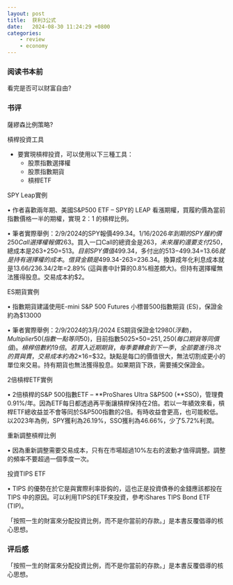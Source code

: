 ```yaml
---
layout: post
title:  获利3公式
date:   2024-08-30 11:24:29 +0800
categories: 
    - review
    - economy
---
```


### 阅读书本前

看完是否可以财富自由?

### 书评

薩繆森比例策略?

槓桿投資工具

- 要實現槓桿投資，可以使用以下三種工具：
    - 股票指數選擇權
    - 股票指數期貨
    - 槓桿ETF

SPY Leap實例

• 作者喜歡兩年期、美國S&P500 ETF – SPY的 LEAP 看漲期權，買履約價為當前指數價格一半的期權，實現 2：1 的槓桿比例。

• 筆者實際舉例：2/9/2024的SPY報價$499.34。1/16/2026年到期的SPY 履約價 250 Call選擇權報價$263。買入一口Call的總資金是$263，未來履約還要支付$250，總成本是$263+$250=$513。目前SPY價值$499.34，多付出的$513-$499.34=$13.66就是持有選擇權的成本。借貸金額是$499.34-$263=$236.34。換算成年化利息成本就是13.66/236.34/2年=2.89% (這與書中計算的0.8%相差頗大)。但持有選擇權無法獲得股息。交易成本約$2。

ES期貨實例

• 指數期貨建議使用E-mini S&P 500 Futures 小標普500指數期貨 (ES)，保證金約為$13000

• 筆者實際舉例：2/9/2024的3月/2024 ES期貨保證金$12980(浮動)，Multiplier 50 (指數一點等同$50)，目前指數5025×50=$251,250(每口期貨等同價值)。槓桿倍數約19倍。若買入近期期貨，每季要轉倉到下一季，全部要進行8次的買與賣，交易成本約為$2×16=$32。缺點是每口的價值很大，無法切割成更小的單位來交易。持有期貨也無法獲得股息。如果期貨下跌，需要捕交保證金。

2倍槓桿ETF實例

• 2倍槓桿的S&P 500指數ETF – **ProShares Ultra S&P500 (**SSO)，管理費0.91%/年。因為ETF每日都透過再平衡讓槓桿保持在2倍。若以一年績效來看，槓桿ETF總收益並不會等同於S&P500指數的2倍。有時收益會更高，也可能較低。以2023年為例，SPY獲利為26.19%，SSO獲利為46.66%，少了5.72%利潤。

重新調整槓桿比例

• 因為重新調整需要交易成本，只有在市場超過10%左右的波動才值得調整。調整的頻率不要超過一個季度一次。

投資TIPS ETF

• TIPS 的優勢在於它是與實際利率掛鈎的，這也正是投資債券的金錢應該都投在 TIPS 中的原因。可以利用TIPS的ETF來投資，參考iShares TIPS Bond ETF (TIP)。


「按照一生的財富來分配投資比例，而不是你當前的存款。」是本書反覆倡導的核心思想。

### 评后感

「按照一生的財富來分配投資比例，而不是你當前的存款。」是本書反覆倡導的核心思想。
